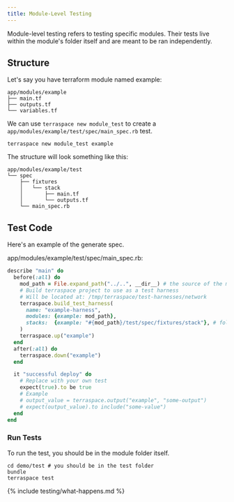 ```yaml
---
title: Module-Level Testing
---
```


Module-level testing refers to testing specific modules. Their tests live within the module's folder itself and are meant to be ran independently.

## Structure

Let's say you have terraform module named example:

    app/modules/example
    ├── main.tf
    ├── outputs.tf
    └── variables.tf

We can use `terraspace new module_test` to create a `app/modules/example/test/spec/main_spec.rb` test.

    terraspace new module_test example

The structure will look something like this:

    app/modules/example/test
    └── spec
        ├── fixtures
        │   └── stack
        │       ├── main.tf
        │       └── outputs.tf
        └── main_spec.rb

## Test Code

Here's an example of the generate spec.

app/modules/example/test/spec/main_spec.rb:

```ruby
describe "main" do
  before(:all) do
    mod_path = File.expand_path("../..", __dir__) # the source of the module to test is 2 levels up
    # Build terraspace project to use as a test harness
    # Will be located at: /tmp/terraspace/test-harnesses/network
    terraspace.build_test_harness(
      name: "example-harness",
      modules: {example: mod_path},
      stacks:  {example: "#{mod_path}/test/spec/fixtures/stack"}, # folder with the stack module files
    )
    terraspace.up("example")
  end
  after(:all) do
    terraspace.down("example")
  end

  it "successful deploy" do
    # Replace with your own test
    expect(true).to be true
    # Example
    # output_value = terraspace.output("example", "some-output")
    # expect(output_value).to include("some-value")
  end
end
```

### Run Tests

To run the test, you should be in the module folder itself.

    cd demo/test # you should be in the test folder
    bundle
    terraspace test

{% include testing/what-happens.md %}
